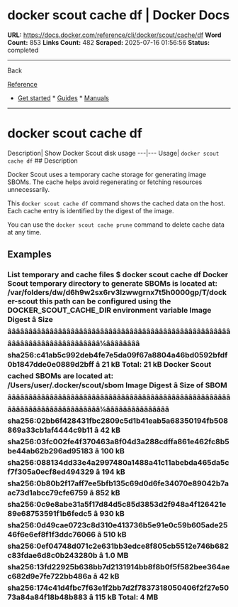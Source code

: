 # docker scout cache df | Docker Docs

**URL:** https://docs.docker.com/reference/cli/docker/scout/cache/df
**Word Count:** 853
**Links Count:** 482
**Scraped:** 2025-07-16 01:56:56
**Status:** completed

---

Back

[Reference](https://docs.docker.com/reference/)

  * [Get started](https://docs.docker.com/get-started/)   * [Guides](https://docs.docker.com/guides/)   * [Manuals](https://docs.docker.com/manuals/)

* * *

# docker scout cache df

Description| Show Docker Scout disk usage   ---|---   Usage| `docker scout cache df`      ## Description

Docker Scout uses a temporary cache storage for generating image SBOMs. The cache helps avoid regenerating or fetching resources unnecessarily.

This `docker scout cache df` command shows the cached data on the host. Each cache entry is identified by the digest of the image.

You can use the `docker scout cache prune` command to delete cache data at any time.

## Examples

### List temporary and cache files               $ docker scout cache df     Docker Scout temporary directory to generate SBOMs is located at:        /var/folders/dw/d6h9w2sx6rv3lzwwgrnx7t5h0000gp/T/docker-scout        this path can be configured using the DOCKER_SCOUT_CACHE_DIR environment variable                                         Image Digest                               â Size     âââââââââââââââââââââââââââââââââââââââââââââââââââââââââââââââââââââââââââ¼ââââââââ       sha256:c41ab5c992deb4fe7e5da09f67a8804a46bd0592bfdf0b1847dde0e0889d2bff â 21 kB          Total: 21 kB               Docker Scout cached SBOMs are located at:        /Users/user/.docker/scout/sbom                                         Image Digest                               â Size of SBOM     âââââââââââââââââââââââââââââââââââââââââââââââââââââââââââââââââââââââââââ¼âââââââââââââââ       sha256:02bb6f428431fbc2809c5d1b41eab5a68350194fb508869a33cb1af4444c9b11 â 42 kB       sha256:03fc002fe4f370463a8f04d3a288cdffa861e462fc8b5be44ab62b296ad95183 â 100 kB       sha256:088134dd33e4a2997480a1488a41c11abebda465da5cf7f305a0ecf8ed494329 â 194 kB       sha256:0b80b2f17aff7ee5bfb135c69d0d6fe34070e89042b7aac73d1abcc79cfe6759 â 852 kB       sha256:0c9e8abe31a5f17d84d5c85d3853d2f948a4f126421e89e68753591f1b6fedc5 â 930 kB       sha256:0d49cae0723c8d310e413736b5e91e0c59b605ade2546f6e6ef8f1f3ddc76066 â 510 kB       sha256:0ef04748d071c2e631bb3edce8f805cb5512e746b682c83fdae6d8c0b243280b â 1.0 MB       sha256:13fd22925b638bb7d2131914bb8f8b0f5f582bee364aec682d9e7fe722bb486a â 42 kB       sha256:174c41d4fbc7f63e1f2bb7d2f7837318050406f2f27e5073a84a84f18b48b883 â 115 kB          Total: 4 MB